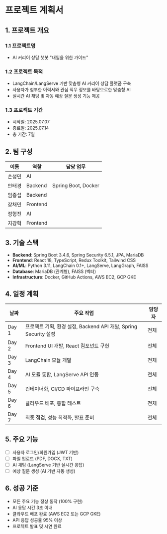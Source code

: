 # 프로젝트 계획서

## 1. 프로젝트 개요

### 1.1 프로젝트명
- AI 커리어 상담 챗봇 "내일을 위한 가이드"

### 1.2 프로젝트 목적
- LangChain/LangServe 기반 맞춤형 AI 커리어 상담 플랫폼 구축
- 사용자가 첨부한 이력서와 관심 직무 정보를 바탕으로한 맞춤형 AI
- 실시간 AI 채팅 및 자동 예상 질문 생성 기능 제공

### 1.3 프로젝트 기간
- 시작일: 2025.07.07
- 종료일: 2025.07.14
- 총 기간: 7일

## 2. 팀 구성

| 이름 | 역할 | 담당 업무 |
|------|------|-----------|
| 손성민 | AI |  |
| 안태경 | Backend | Spring Boot, Docker |
| 임종섭 | Backend |  |
| 장채민 | Frontend |  |
| 정형진 | AI |  |
| 지강혁 | Frontend |  |

## 3. 기술 스택

- **Backend**: Spring Boot 3.4.6, Spring Security 6.5.1, JPA, MariaDB
- **Frontend**: React 18, TypeScript, Redux Toolkit, Tailwind CSS   
- **AI/ML**: Python 3.11, LangChain 0.1+, LangServe, LangGraph, FAISS
- **Database**: MariaDB (관계형), FAISS (벡터)
- **Infrastructure**: Docker, GitHub Actions, AWS EC2, GCP GKE

## 4. 일정 계획

| 날짜 | 주요 작업 | 담당자 |
|------|----------|--------|
| Day 1 | 프로젝트 기획, 환경 설정, Backend API 개발, Spring Security 설정 | 전체 |
| Day 2 | Frontend UI 개발, React 컴포넌트 구현 | 전체 |
| Day 3 | LangChain 모듈 개발 | 전체 |
| Day 4 | AI 모듈 통합, LangServe API 연동 | 전체 |
| Day 5 | 컨테이너화, CI/CD 파이프라인 구축 | 전체 |
| Day 6 | 클라우드 배포, 통합 테스트 | 전체 |
| Day 7 | 최종 점검, 성능 최적화, 발표 준비 | 전체 |

## 5. 주요 기능

- [ ] 사용자 로그인/회원가입 (JWT 기반)
- [ ] 파일 업로드 (PDF, DOCX, TXT)
- [ ] AI 채팅 (LangServe 기반 실시간 응답)
- [ ] 예상 질문 생성 (AI 기반 자동 생성)

## 6. 성공 기준

- 모든 주요 기능 정상 동작 (100% 구현)
- AI 응답 시간 3초 이내
- 클라우드 배포 완료 (AWS EC2 또는 GCP GKE)
- API 응답 성공률 95% 이상
- 프로젝트 발표 및 시연 완료